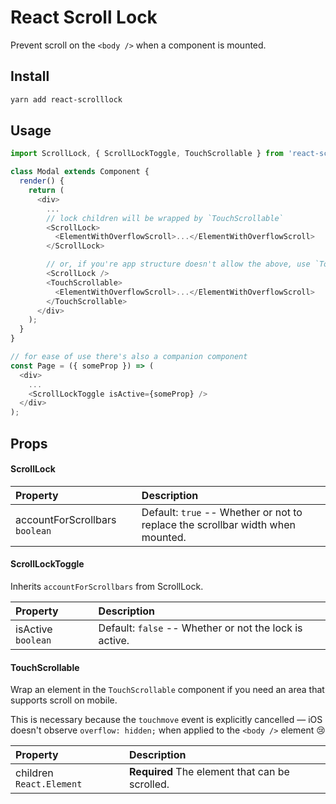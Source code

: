 # React Scroll Lock

Prevent scroll on the `<body />` when a component is mounted.

## Install

```bash
yarn add react-scrolllock
```

## Usage

```js
import ScrollLock, { ScrollLockToggle, TouchScrollable } from 'react-scrolllock';

class Modal extends Component {
  render() {
    return (
      <div>
        ...
        // lock children will be wrapped by `TouchScrollable`
        <ScrollLock>
          <ElementWithOverflowScroll>...</ElementWithOverflowScroll>
        </ScrollLock>

        // or, if you're app structure doesn't allow the above, use `TouchScrollable` directly
        <ScrollLock />
        <TouchScrollable>
          <ElementWithOverflowScroll>...</ElementWithOverflowScroll>
        </TouchScrollable>
      </div>
    );
  }
}

// for ease of use there's also a companion component
const Page = ({ someProp }) => (
  <div>
    ...
    <ScrollLockToggle isActive={someProp} />
  </div>
);
```

## Props

#### ScrollLock

| Property                       | Description                                                                    |
| :----------------------------- | :----------------------------------------------------------------------------- |
| accountForScrollbars `boolean` | Default: `true` -- Whether or not to replace the scrollbar width when mounted. |

#### ScrollLockToggle

Inherits `accountForScrollbars` from ScrollLock.

| Property           | Description                                            |
| :----------------- | :----------------------------------------------------- |
| isActive `boolean` | Default: `false` -- Whether or not the lock is active. |

#### TouchScrollable

Wrap an element in the `TouchScrollable` component if you need an area that supports scroll on mobile.

This is necessary because the `touchmove` event is explicitly cancelled &mdash; iOS doesn't observe `overflow: hidden;` when applied to the `<body />` element 😢

| Property                 | Description                                    |
| :----------------------- | :--------------------------------------------- |
| children `React.Element` | **Required** The element that can be scrolled. |
